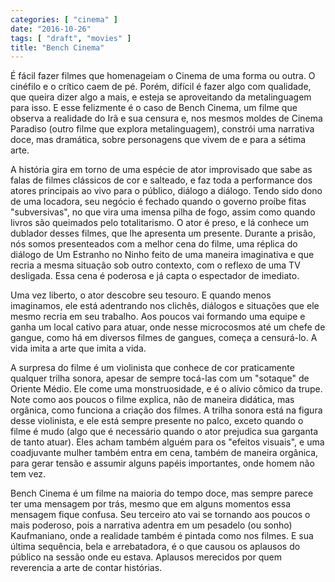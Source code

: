 ```yaml
---
categories: [ "cinema" ]
date: "2016-10-26"
tags: [ "draft", "movies" ]
title: "Bench Cinema"
---
```

É fácil fazer filmes que homenageiam o Cinema de uma forma ou outra. O cinéfilo e o crítico caem de pé. Porém, difícil é fazer algo com qualidade, que queira dizer algo a mais, e esteja se aproveitando da metalinguagem para isso. E esse felizmente é o caso de Bench Cinema, um filme que observa a realidade do Irã e sua censura e, nos mesmos moldes de Cinema Paradiso (outro filme que explora metalinguagem), constrói uma narrativa doce, mas dramática, sobre personagens que vivem de e para a sétima arte.

A história gira em torno de uma espécie de ator improvisado que sabe as falas de filmes clássicos de cor e salteado, e faz toda a performance dos atores principais ao vivo para o público, diálogo a diálogo. Tendo sido dono de uma locadora, seu negócio é fechado quando o governo proíbe fitas "subversivas", no que vira uma imensa pilha de fogo, assim como quando livros são queimados pelo totalitarismo. O ator é preso, e lá conhece um dublador desses filmes, que lhe apresenta um presente. Durante a prisão, nós somos presenteados com a melhor cena do filme, uma réplica do diálogo de Um Estranho no Ninho feito de uma maneira imaginativa e que recria a mesma situação sob outro contexto, com o reflexo de uma TV desligada. Essa cena é poderosa e já capta o espectador de imediato.

Uma vez liberto, o ator descobre seu tesouro. E quando menos imaginamos, ele está adentrando nos clichês, diálogos e situações que ele mesmo recria em seu trabalho. Aos poucos vai formando uma equipe e ganha um local cativo para atuar, onde nesse microcosmos até um chefe de gangue, como há em diversos filmes de gangues, começa a censurá-lo. A vida imita a arte que imita a vida.

A surpresa do filme é um violinista que conhece de cor praticamente qualquer trilha sonora, apesar de sempre tocá-las com um "sotaque" de Oriente Médio. Ele come uma monstruosidade, e é o alívio cômico da trupe. Note como aos poucos o filme explica, não de maneira didática, mas orgânica, como funciona a criação dos filmes. A trilha sonora está na figura desse violinista, e ele está sempre presente no palco, exceto quando o filme é mudo (algo que é necessário quando o ator prejudica sua garganta de tanto atuar). Eles acham também alguém para os "efeitos visuais", e uma coadjuvante mulher também entra em cena, também de maneira orgânica, para gerar tensão e assumir alguns papéis importantes, onde homem não tem vez.

Bench Cinema é um filme na maioria do tempo doce, mas sempre parece ter uma mensagem por trás, mesmo que em alguns momentos essa mensagem fique confusa. Seu terceiro ato vai se tornando aos poucos o mais poderoso, pois a narrativa adentra em um pesadelo (ou sonho) Kaufmaniano, onde a realidade também é pintada como nos filmes. E sua última sequência, bela e arrebatadora, é o que causou os aplausos do público na sessão onde eu estava. Aplausos merecidos por quem reverencia a arte de contar histórias.
